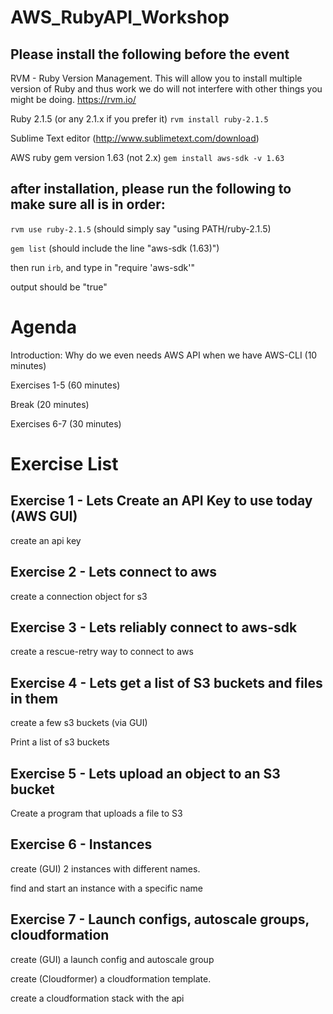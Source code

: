 # AWS_RubyAPI_Workshop

## Please install the following before the event

RVM - Ruby Version Management. This will allow you to install multiple version of Ruby and thus work we do will not interfere with other things you might be doing. https://rvm.io/

Ruby 2.1.5 (or any 2.1.x if you prefer it) `rvm install ruby-2.1.5`

Sublime Text editor (http://www.sublimetext.com/download)

AWS ruby gem version 1.63 (not 2.x) `gem install aws-sdk -v 1.63`

## after installation, please run the following to make sure all is in order:

`rvm use ruby-2.1.5` (should simply say "using PATH/ruby-2.1.5)

`gem list` (should include the line "aws-sdk (1.63)")

then run `irb`, and type in "require 'aws-sdk'"

output should be "true"

# Agenda

Introduction: Why do we even needs AWS API when we have AWS-CLI (10 minutes)

Exercises 1-5 (60 minutes)

Break (20 minutes)

Exercises 6-7 (30 minutes)

# Exercise List

## Exercise 1 - Lets Create an API Key to use today (AWS GUI)
create an api key

## Exercise 2 - Lets connect to aws
create a connection object for s3

## Exercise 3 - Lets reliably connect to aws-sdk
create a rescue-retry way to connect to aws

## Exercise 4 - Lets get a list of S3 buckets and files in them
create a few s3 buckets (via GUI) 

Print a list of s3 buckets

## Exercise 5 - Lets upload an object to an S3 bucket

Create a program that uploads a file to S3

## Exercise 6 - Instances
create (GUI) 2 instances with different names. 

find and start an instance with a specific name

## Exercise 7 - Launch configs, autoscale groups, cloudformation
create (GUI) a launch config and autoscale group

create (Cloudformer) a cloudformation template.

create a cloudformation stack with the api

